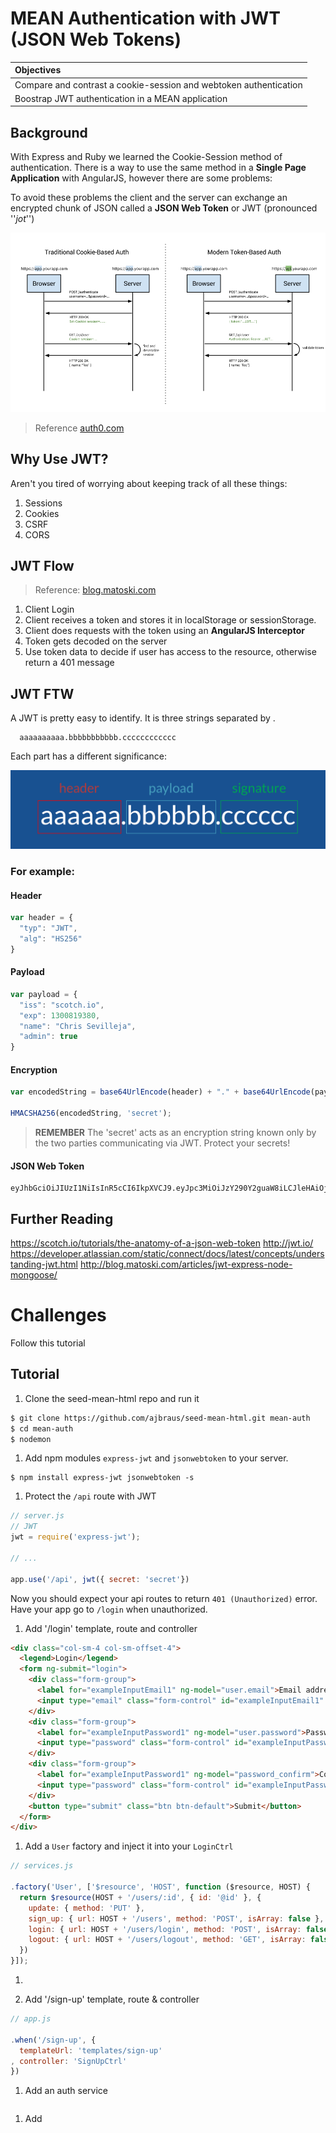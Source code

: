 # MEAN Authentication with JWT (JSON Web Tokens)

| Objectives |
| :--- |
| Compare and contrast a cookie-session and webtoken authentication |
| Boostrap JWT authentication in a MEAN application |

## Background

With Express and Ruby we learned the Cookie-Session method of authentication. There is a way to use the same method in a **Single Page Application** with AngularJS, however there are some problems:

To avoid these problems the client and the server can exchange an encrypted chunk of JSON called a **JSON Web Token** or JWT (pronounced ''*jot*'')

![cookie-token-auth](/images/cookie-token-auth.png)
> Reference [auth0.com](https://auth0.com/blog/2014/01/07/angularjs-authentication-with-cookies-vs-token/)

## Why Use JWT?

Aren't you tired of worrying about keeping track of all these things:

1. Sessions
1. Cookies
1. CSRF
1. CORS

## JWT Flow
> Reference: [blog.matoski.com](http://blog.matoski.com/articles/jwt-express-node-mongoose/)

1. Client Login
1. Client receives a token and stores it in localStorage or sessionStorage.
1. Client does requests with the token using an **AngularJS Interceptor**
1. Token gets decoded on the server
1. Use token data to decide if user has access to the resource, otherwise return a 401 message

## JWT FTW

A JWT is pretty easy to identify. It is three strings separated by .

```
  aaaaaaaaaa.bbbbbbbbbbb.cccccccccccc
```

Each part has a different significance:

![jwt](/images/jwt.png)

### For example:

#### Header

```js
var header = {
  "typ": "JWT",
  "alg": "HS256"
}
```

#### Payload

```js
var payload = {
  "iss": "scotch.io",
  "exp": 1300819380,
  "name": "Chris Sevilleja",
  "admin": true
}
```

#### Encryption

```js
var encodedString = base64UrlEncode(header) + "." + base64UrlEncode(payload);

HMACSHA256(encodedString, 'secret');
```

> **REMEMBER** The 'secret' acts as an encryption string known only by the two parties communicating via JWT. Protect your secrets!

#### JSON Web Token
```
eyJhbGciOiJIUzI1NiIsInR5cCI6IkpXVCJ9.eyJpc3MiOiJzY290Y2guaW8iLCJleHAiOjEzMDA4MTkzODAsIm5hbWUiOiJDaHJpcyBTZXZpbGxlamEiLCJhZG1pbiI6dHJ1ZX0.03f329983b86f7d9a9f5fef85305880101d5e302afafa20154d094b229f75773
```

## Further Reading

https://scotch.io/tutorials/the-anatomy-of-a-json-web-token
http://jwt.io/
https://developer.atlassian.com/static/connect/docs/latest/concepts/understanding-jwt.html
http://blog.matoski.com/articles/jwt-express-node-mongoose/


# Challenges

Follow this tutorial

## Tutorial

1. Clone the seed-mean-html repo and run it
  ```bash
  $ git clone https://github.com/ajbraus/seed-mean-html.git mean-auth
  $ cd mean-auth
  $ nodemon
  ```
1. Add npm modules `express-jwt` and `jsonwebtoken` to your server.
  ```
  $ npm install express-jwt jsonwebtoken -s
  ```
1. Protect the `/api` route with JWT
  ```js
  // server.js
  // JWT
  jwt = require('express-jwt');

  // ...

  app.use('/api', jwt({ secret: 'secret'})

  ```
  Now you should expect your api routes to return `401 (Unauthorized)` error. Have your app go to `/login` when unauthorized.

1. Add '/login' template, route and controller

  ```html
  <div class="col-sm-4 col-sm-offset-4">
    <legend>Login</legend>
    <form ng-submit="login">
      <div class="form-group">
        <label for="exampleInputEmail1" ng-model="user.email">Email address</label>
        <input type="email" class="form-control" id="exampleInputEmail1" placeholder="Email">
      </div>
      <div class="form-group">
        <label for="exampleInputPassword1" ng-model="user.password">Password</label>
        <input type="password" class="form-control" id="exampleInputPassword1" placeholder="Password">
      </div>
      <div class="form-group">
        <label for="exampleInputPassword1" ng-model="password_confirm">Confirm Password </label>
        <input type="password" class="form-control" id="exampleInputPassword1" placeholder="Confirm Password">
      </div>
      <button type="submit" class="btn btn-default">Submit</button>
    </form>
  </div>
  ```

1. Add a `User` factory and inject it into your `LoginCtrl`

  ```js
  // services.js

  .factory('User', ['$resource', 'HOST', function ($resource, HOST) {
    return $resource(HOST + '/users/:id', { id: '@id' }, {
      update: { method: 'PUT' },
      sign_up: { url: HOST + '/users', method: 'POST', isArray: false },
      login: { url: HOST + '/users/login', method: 'POST', isArray: false },
      logout: { url: HOST + '/users/logout', method: 'GET', isArray: false }
    })
  }]);
  ```
  


1.  

1. Add '/sign-up' template, route & controller
  ```js
  // app.js

  .when('/sign-up', {
    templateUrl: 'templates/sign-up'
  , controller: 'SignUpCtrl'
  })
  ```
1. Add an auth service
  ```js

  ```
1. Add

